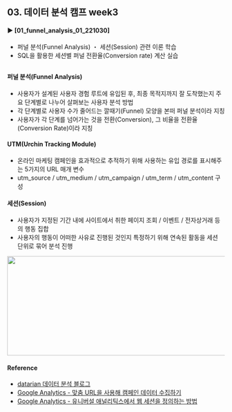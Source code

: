 ####
## 03. 데이터 분석 캠프 week3
#### ► [01_funnel_analysis_01_221030]
- 퍼널 분석(Funnel Analysis) ・ 세션(Session) 관련 이론 학습
- SQL을 활용한 세션별 퍼널 전환율(Conversion rate) 계산 실습
##
#### 퍼널 분석(Funnel Analysis)
- 사용자가 설계된 사용자 경험 루트에 유입된 후, 최종 목적지까지 잘 도착했는지 주요 단계별로 나누어 살펴보는 사용자 분석 방법
- 각 단계별로 사용자 수가 줄어드는 깔때기(Funnel) 모양을 본떠 퍼널 분석이라 지칭
- 사용자가 각 단계를 넘어가는 것을 전환(Conversion), 그 비율을 전환율(Conversion Rate)이라 지칭
#### UTM(Urchin Tracking Module) 
- 온라인 마케팅 캠페인을 효과적으로 추적하기 위해 사용하는 유입 경로를 표시해주는 5가지의 URL 매개 변수
- utm_source / utm_medium / utm_campaign / utm_term / utm_content 구성
#### 세션(Session)
- 사용자가 지정된 기간 내에 사이트에서 취한 페이지 조회 / 이벤트 / 전자상거래 등의 행동 집합
- 사용자의 행동이 어떠한 사유로 진행된 것인지 특정하기 위해 연속된 활동을 세션 단위로 묶어 분석 진행
<img src="https://user-images.githubusercontent.com/109773795/198859313-4ce1f4da-fce8-455c-9bc7-11baec7a812a.png" width="750" height="230"/>

#### Reference 
- [datarian 데이터 분석 블로그](https://www.datarian.io/blog)
- [Google Analytics - 맞춤 URL을 사용해 캠페인 데이터 수집하기](https://support.google.com/analytics/answer/1033863?hl=ko#zippy=%2C%EC%9D%B4-%EB%8F%84%EC%9B%80%EB%A7%90%EC%97%90-%EB%82%98%EC%99%80-%EC%9E%88%EB%8A%94-%EB%82%B4%EC%9A%A9%EC%9D%80-%EB%8B%A4%EC%9D%8C%EA%B3%BC-%EA%B0%99%EC%8A%B5%EB%8B%88%EB%8B%A4)
- [Google Analytics - 유니버설 애널리틱스에서 웹 세션을 정의하는 방법](https://support.google.com/analytics/answer/2731565?hl=ko#zippy=%2C%EC%9D%B4-%EB%8F%84%EC%9B%80%EB%A7%90%EC%97%90-%EB%82%98%EC%99%80-%EC%9E%88%EB%8A%94-%EB%82%B4%EC%9A%A9%EC%9D%80-%EB%8B%A4%EC%9D%8C%EA%B3%BC-%EA%B0%99%EC%8A%B5%EB%8B%88%EB%8B%A4)
